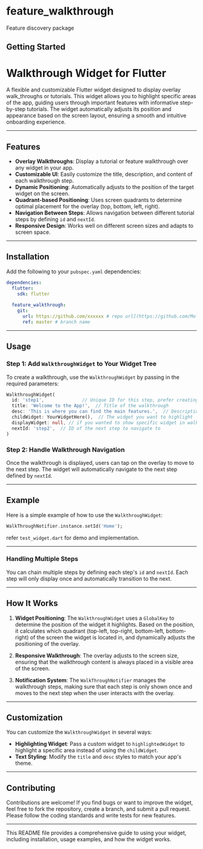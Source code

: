 # feature_walkthrough

Feature discovery package

## Getting Started

# Walkthrough Widget for Flutter

A flexible and customizable Flutter widget designed to display overlay walk_throughs or tutorials. This widget allows you to highlight specific areas of the app, guiding users through important features with informative step-by-step tutorials. The widget automatically adjusts its position and appearance based on the screen layout, ensuring a smooth and intuitive onboarding experience.

---

## Features

- **Overlay Walkthroughs**: Display a tutorial or feature walkthrough over any widget in your app.
- **Customizable UI**: Easily customize the title, description, and content of each walkthrough step.
- **Dynamic Positioning**: Automatically adjusts to the position of the target widget on the screen.
- **Quadrant-based Positioning**: Uses screen quadrants to determine optimal placement for the overlay (top, bottom, left, right).
- **Navigation Between Steps**: Allows navigation between different tutorial steps by defining `id` and `nextId`.
- **Responsive Design**: Works well on different screen sizes and adapts to screen space.

---

## Installation

Add the following to your `pubspec.yaml` dependencies:

```yaml
dependencies:
  flutter:
    sdk: flutter
    
  feature_walkthrough:
    git:
      url: https://github.com/xxxxxx # repo url](https://github.com/Molterous/feature_walkthrough.git
      ref: master # branch name
```

---

## Usage

### Step 1: Add `WalkthroughWidget` to Your Widget Tree

To create a walkthrough, use the `WalkthroughWidget` by passing in the required parameters:

```dart
WalkthroughWidget(
  id: 'step1',              // Unique ID for this step, prefer creating an enum
  title: 'Welcome to the App!',  // Title of the walkthrough
  desc: 'This is where you can find the main features.',  // Description of the step
  childWidget: YourWidgetHere(),  // The widget you want to highlight
  displayWidget: null, // if you wanted to show specific widget in walkthrough
  nextId: 'step2',  // ID of the next step to navigate to
)
```

### Step 2: Handle Walkthrough Navigation

Once the walkthrough is displayed, users can tap on the overlay to move to the next step. The widget will automatically navigate to the next step defined by `nextId`.

---

## Example

Here is a simple example of how to use the `WalkthroughWidget`:

```dart
WalkThroughNotifier.instance.setId('Home');
```

refer `test_widget.dart` for demo and implementation.

---

### Handling Multiple Steps

You can chain multiple steps by defining each step's `id` and `nextId`. Each step will only display once and automatically transition to the next.

---

## How It Works

1. **Widget Positioning**: The `WalkthroughWidget` uses a `GlobalKey` to determine the position of the widget it highlights. Based on the position, it calculates which quadrant (top-left, top-right, bottom-left, bottom-right) of the screen the widget is located in, and dynamically adjusts the positioning of the overlay.

2. **Responsive Walkthrough**: The overlay adjusts to the screen size, ensuring that the walkthrough content is always placed in a visible area of the screen.

3. **Notification System**: The `WalkThroughNotifier` manages the walkthrough steps, making sure that each step is only shown once and moves to the next step when the user interacts with the overlay.

---

## Customization

You can customize the `WalkthroughWidget` in several ways:

- **Highlighting Widget**: Pass a custom widget to `highlightedWidget` to highlight a specific area instead of using the `childWidget`.
- **Text Styling**: Modify the `title` and `desc` styles to match your app's theme.

---

## Contributing

Contributions are welcome! If you find bugs or want to improve the widget, feel free to fork the repository, create a branch, and submit a pull request. Please follow the coding standards and write tests for new features.

---

This README file provides a comprehensive guide to using your widget, including installation, usage examples, and how the widget works.
